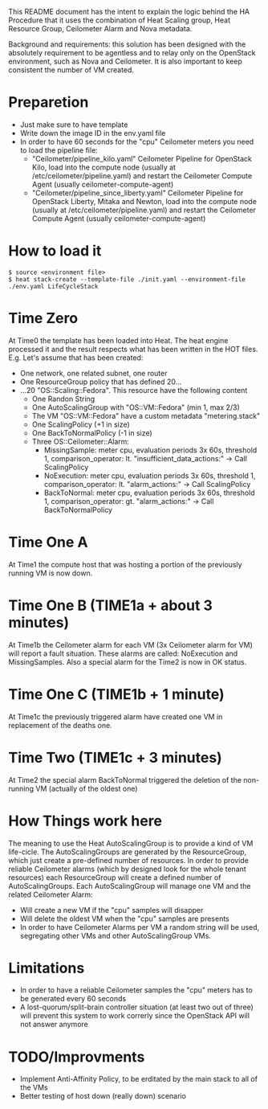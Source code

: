 This README document has the intent to explain the logic behind the HA Procedure that it uses the combination of Heat Scaling group, Heat Resource Group, Ceilometer Alarm and Nova metadata.

Background and requirements: this solution has been designed with the absolutely requirement to be agentless and to relay only on the OpenStack environment, such as Nova and Ceilometer.
It is also important to keep consistent the number of VM created.

# Preparetion
- Just make sure to have template
- Write down the image ID in the env.yaml file
- In order to have 60 seconds for the "cpu" Ceilometer meters you need to load the pipeline file:
  - "Ceilometer/pipeline_kilo.yaml" Ceilometer Pipeline for OpenStack Kilo, load into the compute node (usually at /etc/ceilometer/pipeline.yaml) and restart the Ceilometer Compute Agent (usually ceilometer-compute-agent)
  - "Ceilometer/pipeline_since_liberty.yaml" Ceilometer Pipeline for OpenStack Liberty, Mitaka and Newton, load into the compute node (usually at /etc/ceilometer/pipeline.yaml) and restart the Ceilometer Compute Agent (usually ceilometer-compute-agent)

# How to load it
```
$ source <environment file>
$ heat stack-create --template-file ./init.yaml --environment-file ./env.yaml LifeCycleStack
```

# Time Zero
At Time0 the template has been loaded into Heat.
The heat engine processed it and the result respects what has been written in the HOT files.
E.g. Let's assume that has been created:
- One network, one related subnet, one router
- One ResourceGroup policy that has defined 20...
- ...20 "OS::Scaling::Fedora". This resource have the following content
  - One Randon String
  - One AutoScalingGroup with "OS::VM::Fedora" (min 1, max 2/3)
  - The VM "OS::VM::Fedora" have a custom metadata "metering.stack" 
  - One ScalingPolicy (+1 in size)
  - One BackToNormalPolicy (-1 in size)
  - Three OS::Ceilometer::Alarm:
    - MissingSample: meter cpu, evaluation periods 3x 60s, threshold 1, comparison_operator: lt. "insufficient_data_actions:" -> Call ScalingPolicy
    - NoExecution: meter cpu, evaluation periods 3x 60s, threshold 1, comparison_operator: lt. "alarm_actions:" -> Call ScalingPolicy
    - BackToNormal: meter cpu, evaluation periods 3x 60s, threshold 1, comparison_operator: gt. "alarm_actions:" -> Call BackToNormalPolicy

# Time One A
At Time1 the compute host that was hosting a portion of the previously running VM is now down.

# Time One B (TIME1a + about 3 minutes)
At Time1b the Ceilometer alarm for each VM (3x Ceilometer alarm for VM) will report a fault situation.
These alarms are called: NoExecution and MissingSamples.
Also a special alarm for the Time2 is now in OK status. 

# Time One C (TIME1b + 1 minute)
At Time1c the previously triggered alarm have created one VM in replacement of the deaths one.

# Time Two (TIME1c + 3 minutes)
At Time2 the special alarm BackToNormal triggered the deletion of the non-running VM (actually of the oldest one)

# How Things work here
The meaning to use the Heat AutoScalingGroup is to provide a kind of VM life-cicle.
The AutoScalingGroups are generated by the ResourceGroup, which just create a pre-defined number of resources.
In order to provide reliable Ceilometer alarms (which by designed look for the whole tenant resources) each ResourceGroup will create a defined number of AutoScalingGroups.
Each AutoScalingGroup will manage one VM and the related Ceilometer Alarm:
- Will create a new VM if the "cpu" samples will disapper
- Will delete the oldest VM when the "cpu" samples are presents
- In order to have Ceilometer Alarms per VM a random string will be used, segregating other VMs and other AutoScalingGroup VMs.

# Limitations
- In order to have a reliable Ceilometer samples the "cpu" meters has to be generated every 60 seconds
- A lost-quorum/split-brain controller situation (at least two out of three) will prevent this system to work correrly since the OpenStack API will not answer anymore

# TODO/Improvments
- Implement Anti-Affinity Policy, to be erditated by the main stack to all of the VMs
- Better testing of host down (really down) scenario 
